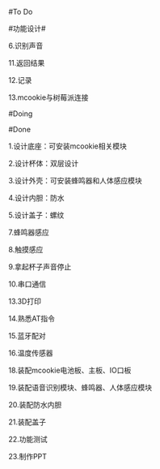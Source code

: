 #To Do

#功能设计#

6.识别声音

11.返回结果

12.记录

13.mcookie与树莓派连接

#Doing

#Done

1.设计底座：可安装mcookie相关模块

2.设计杯体：双层设计

3.设计外壳：可安装蜂鸣器和人体感应模块

4.设计内胆：防水

5.设计盖子：螺纹

7.蜂鸣器感应

8.触摸感应

9.拿起杯子声音停止

10.串口通信

13.3D打印

14.熟悉AT指令

15.蓝牙配对

16.温度传感器

18.装配mcookie电池板、主板、IO口板

19.装配语音识别模块、蜂鸣器、人体感应模块

20.装配防水内胆

21.装配盖子

22.功能测试

23.制作PPT
